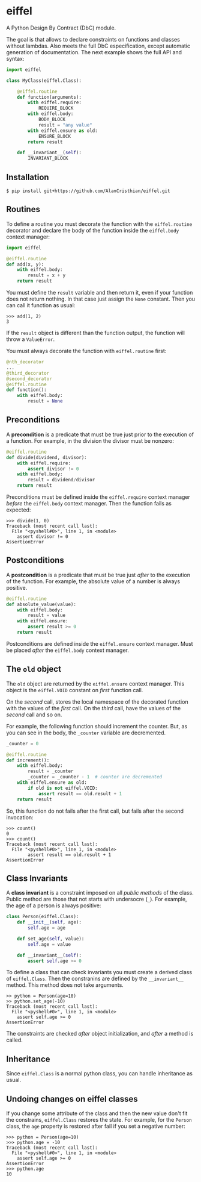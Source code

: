 # eiffel

A Python Design By Contract (DbC) module.

The goal is that allows to declare constraints on functions and classes
without lambdas. Also meets the full DbC especification, except automatic
generation of documentation. The next example shows the full API and syntax:

```python
import eiffel

class MyClass(eiffel.Class):

    @eiffel.routine
    def function(arguments):
        with eiffel.require:
            REQUIRE_BLOCK
        with eiffel.body:
            BODY_BLOCK
            result = "any value"
        with eiffel.ensure as old:
            ENSURE_BLOCK
        return result

    def __invariant__(self):
        INVARIANT_BLOCK
```

## Installation

```shell
$ pip install git+https://github.com/AlanCristhian/eiffel.git
```

## Routines

To define a routine you must decorate the function with the `eiffel.routine`
decorator and declare the body of the function inside the `eiffel.body` context
manager:

```python
import eiffel

@eiffel.routine
def add(x, y):
    with eiffel.body:
        result = x + y
    return result
```

You must define the `result` variable and then return it, even if your
function does not return nothing. In that case just assign the `None` constant.
Then you can call it function as usual:

```
>>> add(1, 2)
3
```

If the `result` object is different than the function output, the function
will throw a `ValueError`.

You must always decorate the function with `eiffel.routine` first:

```python
@nth_decorator
...
@third_decorator
@second_decorator
@eiffel.routine
def function():
    with eiffel.body:
        result = None
```

## Preconditions

A **precondition** is a predicate that must be true just prior to the
execution of a function. For example, in the division the divisor must be
nonzero:

```python
@eiffel.routine
def divide(dividend, divisor):
    with eiffel.require:
        assert divisor != 0
    with eiffel.body:
        result = dividend/divisor
    return result
```

Preconditions must be defined inside the `eiffel.require` context manager
*before* the `eiffel.body` context manager. Then the function fails as
expected:

```
>>> divide(1, 0)
Traceback (most recent call last):
  File "<pyshell#0>", line 1, in <module>
    assert divisor != 0
AssertionError
```

## Postconditions

A **postcondition** is a predicate that must be true just *after* to the
execution of the function. For example, the absolute value of a number is
always positive.

```python
@eiffel.routine
def absolute_value(value):
    with eiffel.body:
        result = value
    with eiffel.ensure:
        assert result >= 0
    return result
```

Postconditions are defined inside the `eiffel.ensure` context manager. Must be
placed *after* the `eiffel.body` context manager.

## The `old` object

The `old` object are returned by the `eiffel.ensure` context manager. This
object is the `eiffel.VOID` constant on *first* function call.

On the *second* call, stores the local namespace of the decorated function with
the values of the *first* call. On the *third* call, have the values of the
*second* call and so on.

For example, the following function should increment the counter. But, as you
can see in the body, the `_counter` variable are decremented.

```python
_counter = 0

@eiffel.routine
def increment():
    with eiffel.body:
        result = _counter
        _counter = _counter - 1  # counter are decremented
    with eiffel.ensure as old:
        if old is not eiffel.VOID:
            assert result == old.result + 1
    return result
```

So, this function do not fails after the first call, but fails after the second
invocation:

```
>>> count()
0
>>> count()
Traceback (most recent call last):
  File "<pyshell#0>", line 1, in <module>
        assert result == old.result + 1
AssertionError
```

## Class Invariants

A **class invariant** is a constraint imposed on all *public methods* of the
class. Public method are those that not starts with undersocre (`_`). For
example, the age of a person is always positive:

```python
class Person(eiffel.Class):
    def __init__(self, age):
        self.age = age

    def set_age(self, value):
        self.age = value

    def __invariant__(self):
        assert self.age >= 0
```

To define a class that can check invariants you must create a derived class of
`eiffel.Class`. Then the constranins are defined by the `__invariant__` method.
This method does not take arguments.

```
>> python = Person(age=10)
>> python.set_age(-10)
Traceback (most recent call last):
  File "<pyshell#0>", line 1, in <module>
    assert self.age >= 0
AssertionError
```

The constraints are checked *after* object initialization, and *after* a method
is called.

## Inheritance

Since `eiffel.Class` is a normal python class, you can handle inheritance as
usual.

## Undoing changes on eiffel classes

If you change some attribute of the class and then the new value don't fit the
constrains, `eiffel.Class` restores the state. For example, for the `Person`
class, the `age` property is restored after fail if you set a negative number:

```
>>> python = Person(age=10)
>>> python.age = -10
Traceback (most recent call last):
  File "<pyshell#0>", line 1, in <module>
    assert self.age >= 0
AssertionError
>>> python.age
10
```
